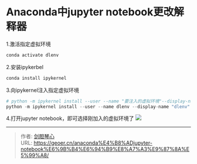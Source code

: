 # Anaconda中jupyter notebook更改解释器

<script type="text/javascript" src="/js/src/bai.js"></script>

1.激活指定虚拟环境
```python
conda activate dlenv
```

2.安装ipykerbel
```python
conda install ipykernel
```

3.向ipykernel注入指定虚拟环境
```python
# python -m ipykernel install --user --name "要注入的虚拟环境"--display-name "显示名称"
python -m ipykernel install --user --name dlenv --display-name "dlenv"

```

4.打开jupyter notebook，即可选择刚加入的虚拟环境了
![](http://image.xpshuai.cn/20220903104654.png)






---

> 作者: [剑胆琴心](http://geoer.cn)  
> URL: https://geoer.cn/anaconda%E4%B8%ADjupyter-notebook%E6%9B%B4%E6%94%B9%E8%A7%A3%E9%87%8A%E5%99%A8/  

